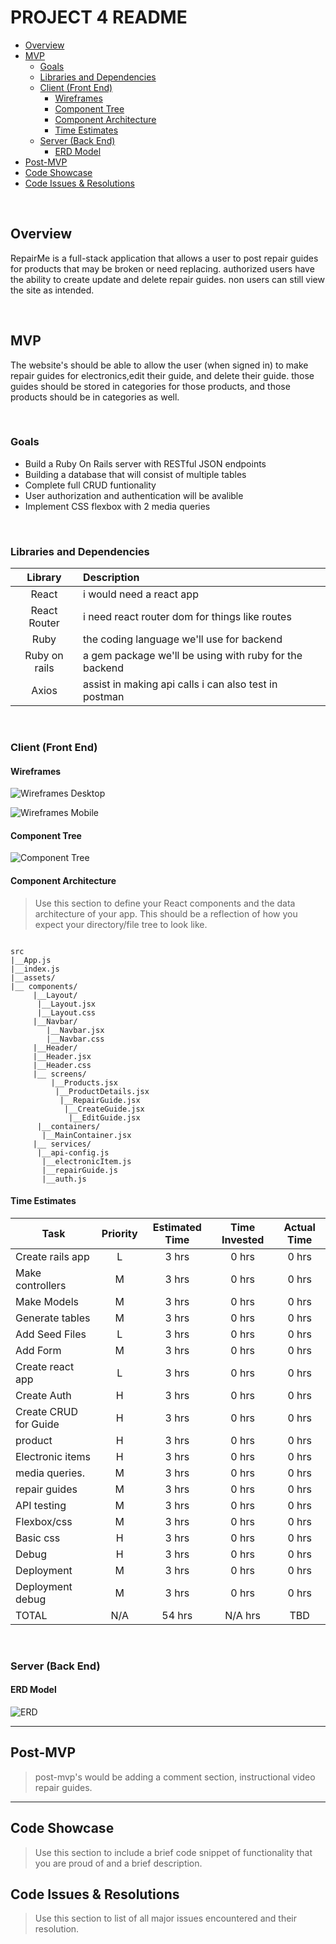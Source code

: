 


# PROJECT 4 README


- [Overview](#overview)
- [MVP](#mvp)
  - [Goals](#goals)
  - [Libraries and Dependencies](#libraries-and-dependencies)
  - [Client (Front End)](#client-front-end)
    - [Wireframes](#wireframes)
    - [Component Tree](#component-tree)
    - [Component Architecture](#component-architecture)
    - [Time Estimates](#time-estimates)
  - [Server (Back End)](#server-back-end)
    - [ERD Model](#erd-model)
- [Post-MVP](#post-mvp)
- [Code Showcase](#code-showcase)
- [Code Issues & Resolutions](#code-issues--resolutions)

<br>

## Overview
 RepairMe is a full-stack application that allows a user to post repair guides for products that may be broken or need replacing. 
 authorized users have the ability to create update and delete repair guides. non users can still view the site as intended.

<br>

## MVP

The website's should be able to allow the user (when signed in) to make repair guides for electronics,edit their guide, and delete their guide. those guides should be stored in categories for those products, and those products should be in categories as well.

<br>

### Goals

- Build a Ruby On Rails server with RESTful JSON endpoints
- Building a database that will consist of multiple tables
- Complete full CRUD funtionality
- User authorization and authentication will be avalible
- Implement CSS flexbox with 2 media queries

<br>

### Libraries and Dependencies



|     Library      | Description                                |
| :--------------: | :----------------------------------------- |
|      React       |  i would need a react app|
|   React Router   |  i need react router dom for things like routes|
|      Ruby        | the coding language we'll use for backend |
|   Ruby on rails  | a gem package we'll be using with ruby for the backend|
|       Axios      | assist in making api calls i can also test in postman |

<br>

### Client (Front End)

#### Wireframes



![Wireframes Desktop](https://i.imgur.com/RvC8jwx.png) 


![Wireframes Mobile](https://i.imgur.com/HpMLt0k.png "Wireframes Mobile")


#### Component Tree

![Component Tree](https://i.imgur.com/CEmTjaW.png)

#### Component Architecture

> Use this section to define your React components and the data architecture of your app. This should be a reflection of how you expect your directory/file tree to look like. 

``` structure

src
|__App.js
|__index.js
|__assets/
|__ components/   
     |__Layout/
      |__Layout.jsx
      |__Layout.css
     |__Navbar/
        |__Navbar.jsx
        |__Navbar.css
     |__Header/
     |__Header.jsx
     |__Header.css
     |__ screens/
         |__Products.jsx
          |__ProductDetails.jsx
           |__RepairGuide.jsx
            |__CreateGuide.jsx
             |__EditGuide.jsx
      |__containers/
       |__MainContainer.jsx
     |__ services/
      |__api-config.js
       |__electronicItem.js
       |__repairGuide.js
       |__auth.js

```

#### Time Estimates



| Task                | Priority | Estimated Time | Time Invested | Actual Time |
| ------------------- | :------: | :------------: | :-----------: | :---------: |
|   Create rails app  |    L     |     3 hrs      |      0 hrs    |    0 hrs    |
|   Make controllers  |    M     |     3 hrs      |    0 hrs      |    0 hrs    |
|    Make Models      |    M     |     3 hrs      |    0 hrs      |    0 hrs    |
|  Generate tables    |    M     |     3 hrs      |    0 hrs      |    0 hrs    |
|    Add Seed Files   |    L     |     3 hrs      |    0 hrs      |    0 hrs    |
|      Add Form       |    M     |     3 hrs      |     0  hrs    |    0 hrs    |
|   Create react app  |    L     |     3 hrs      |     0  hrs    |    0 hrs    |
|      Create Auth    |    H     |     3 hrs      |     0 hrs     |    0 hrs    |
|Create CRUD for Guide|    H     |     3 hrs      |     0 hrs     |    0 hrs    |
|product              |    H     |     3 hrs      |     0 hrs     |    0 hrs    |
|Electronic items     |    H     |     3 hrs      |     0 hrs     |    0 hrs    |
|media queries.       |    M     |     3 hrs      |     0 hrs     |    0 hrs    |
| repair guides       |    M     |     3 hrs      |     0 hrs     |    0 hrs    |
|      API testing    |    M     |     3 hrs      |     0 hrs     |    0 hrs    |
|Flexbox/css          |    M     |     3 hrs      |     0 hrs     |    0 hrs    |
|Basic css            |    H     |     3 hrs      |     0 hrs     |    0 hrs    |
|      Debug          |    H     |     3 hrs      |     0 hrs     |    0 hrs    |
|      Deployment     |    M     |     3 hrs      |     0 hrs     |    0 hrs    |
|  Deployment debug   |    M     |     3 hrs      |     0 hrs     |    0 hrs    |
| TOTAL               |    N/A   |     54 hrs      |    N/A hrs    |     TBD     |



<br>

### Server (Back End)

#### ERD Model



![ERD](https://i.imgur.com/jT9IWp6.png)
<br>

***

## Post-MVP

> post-mvp's would be adding a comment section, instructional video repair guides.

***

## Code Showcase

> Use this section to include a brief code snippet of functionality that you are proud of and a brief description.

## Code Issues & Resolutions

> Use this section to list of all major issues encountered and their resolution.


